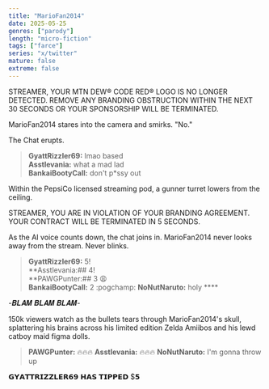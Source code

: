 ```yaml
---
title: "MarioFan2014"
date: 2025-05-25
genres: ["parody"]
length: "micro-fiction"
tags: ["farce"]
series: "x/twitter"
mature: false
extreme: false
---
```

STREAMER, YOUR MTN DEW® CODE RED® LOGO IS NO LONGER DETECTED. REMOVE ANY BRANDING OBSTRUCTION WITHIN THE NEXT 30 SECONDS OR YOUR SPONSORSHIP WILL BE TERMINATED. 

MarioFan2014 stares into the camera and smirks. "No." 

The Chat erupts. 

>**GyattRizzler69:** lmao based  
>**Asstlevania:** what a mad lad  
>**BankaiBootyCall:** don't p*ssy out  

Within the PepsiCo licensed streaming pod, a gunner turret lowers from the ceiling.

STREAMER, YOU ARE IN VIOLATION OF YOUR BRANDING AGREEMENT. YOUR CONTRACT WILL BE TERMINATED IN 5 SECONDS. 

As the AI voice counts down, the chat joins in. MarioFan2014 never looks away from the stream. Never blinks. 

>**GyattRizzler69:** 5!  
>**Asstlevania:## 4!  
>**PAWGPunter:## 3 😩  
>**BankaiBootyCall:** 2 :pogchamp:
>**NoNutNaruto:** holy **** 

-𝑩𝑳𝑨𝑴 𝑩𝑳𝑨𝑴 𝑩𝑳𝑨𝑴- 

150k viewers watch as the bullets tears through MarioFan2014's skull, splattering his brains across his limited edition Zelda Amiibos and his lewd catboy maid figma dolls. 

>**PAWGPunter:** 🔥🔥🔥
>**Asstlevania:** 🔥🔥🔥
>**NoNutNaruto:** I'm gonna throw up

𝗚𝗬𝗔𝗧𝗧𝗥𝗜𝗭𝗭𝗟𝗘𝗥𝟲𝟵 𝗛𝗔𝗦 𝗧𝗜𝗣𝗣𝗘𝗗 $𝟱
